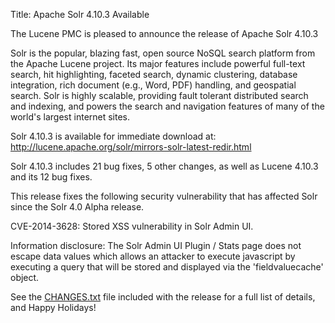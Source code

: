 Title: Apache Solr 4.10.3 Available

The Lucene PMC is pleased to announce the release of Apache Solr 4.10.3

Solr is the popular, blazing fast, open source NoSQL search platform
from the Apache Lucene project. Its major features include powerful
full-text search, hit highlighting, faceted search, dynamic
clustering, database integration, rich document (e.g., Word, PDF)
handling, and geospatial search. Solr is highly scalable, providing
fault tolerant distributed search and indexing, and powers the search
and navigation features of many of the world's largest internet sites.

Solr 4.10.3 is available for immediate download at:
<http://lucene.apache.org/solr/mirrors-solr-latest-redir.html>

Solr 4.10.3 includes 21 bug fixes, 5 other changes,
as well as Lucene 4.10.3 and its 12 bug fixes.

This release fixes the following security vulnerability that has affected
Solr since the Solr 4.0 Alpha release.

CVE-2014-3628: Stored XSS vulnerability in Solr Admin UI.

Information disclosure: The Solr Admin UI Plugin / Stats page does not escape
data values which allows an attacker to execute javascript by executing a query
that will be stored and displayed via the 'fieldvaluecache' object.

See the [CHANGES.txt](/solr/4_10_3/changes/Changes.html)
file included with the release for a full list of details, and Happy
Holidays!

